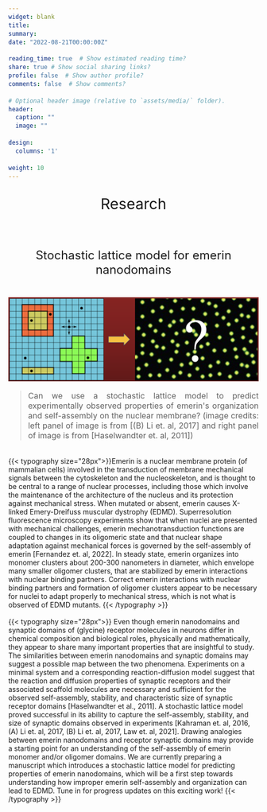 ```yaml
---
widget: blank
title:
summary:
date: "2022-08-21T00:00:00Z"

reading_time: true  # Show estimated reading time?
share: true # Show social sharing links?
profile: false  # Show author profile?
comments: false  # Show comments?

# Optional header image (relative to `assets/media/` folder).
header:
  caption: ""
  image: ""

design:
  columns: '1'

weight: 10
---
```

<center><p style="font-size: 30px">Research</p></center><br>

<center><p style="font-size: 24px">Stochastic lattice model for emerin nanodomains</p></center><br>
<img src="StochasticLatticeModel_ProteinDomains.png">

> <p style="font-size: 16px" align="justify">Can we use a stochastic lattice model to predict experimentally observed properties of emerin's organization and self-assembly on the nuclear membrane? (image credits: left panel of image is from [(B) Li et. al, 2017] and right panel of image is from [Haselwandter et. al, 2011])</p>
<br>
<!-- <p style="font-size: 16px" align="justify"> -->
{{< typography size="28px">}}Emerin is a nuclear membrane protein (of mammalian cells) involved in the transduction of membrane mechanical signals between the cytoskeleton and the nucleoskeleton, and is thought to be central to a range of nuclear processes, including those which involve the maintenance of the architecture of the nucleus and its protection against mechanical stress.  When mutated or absent, emerin causes X-linked Emery-Dreifuss muscular dystrophy (EDMD). Superresolution fluorescence microscopy experiments show that when nuclei are presented with mechanical challenges, emerin mechanotransduction functions are coupled to changes in its oligomeric state and that nuclear shape adaptation against mechanical forces is governed by the self-assembly of emerin [Fernandez et. al, 2022]. In steady state, emerin organizes into monomer clusters about 200-300 nanometers in diameter, which envelope many smaller oligomer clusters, that are stabilized by emerin interactions with nuclear binding partners. Correct emerin interactions with nuclear binding partners and formation of oligomer clusters appear to be necessary for nuclei to adapt properly to mechanical stress, which is not what is observed of EDMD mutants.
{{< /typography >}}
  <br><br>
{{< typography size="28px">}} Even though emerin nanodomains and synaptic domains of (glycine) receptor molecules in neurons differ in chemical composition and biological roles, physically and mathematically, they appear to share many important properties that are insightful to study. The similarities between emerin nanodomains and synaptic domains may suggest a possible map between the two phenomena. Experiments on a minimal system and a corresponding reaction-diffusion model suggest that the reaction and diffusion properties of synaptic receptors and their associated scaffold molecules are necessary and sufficient for the observed self-assembly, stability, and characteristic size of synaptic receptor domains [Haselwandter et al., 2011]. A stochastic lattice model proved successful in its ability to capture the self-assembly, stability, and size of synaptic domains observed in experiments [Kahraman et. al, 2016, (A) Li et. al, 2017, (B) Li et. al, 2017, Law et. al, 2021].
Drawing analogies between emerin nanodomains and receptor synaptic domains may provide a starting point for an understanding of the self-assembly of emerin monomer and/or oligomer domains. We are currently preparing a manuscript which introduces a stochastic lattice model for predicting properties of emerin nanodomains, which will be a first step towards understanding how improper emerin self-assembly and organization can lead to EDMD. Tune in for progress updates on this exciting work!
{{< /typography >}}
<!-- </p> -->
